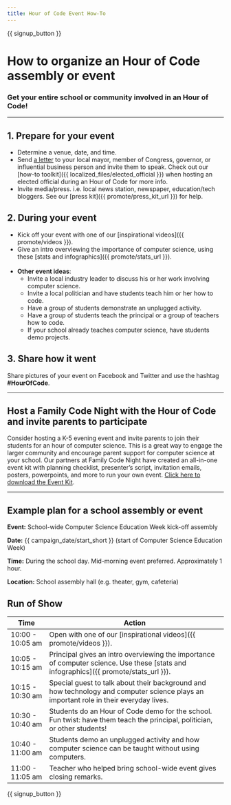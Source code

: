 ```yaml
---
title: Hour of Code Event How-To
---
```


{{ signup_button }}

# How to organize an Hour of Code assembly or event
### Get your entire school or community involved in an Hour of Code!

***

## 1. Prepare for your event
- Determine a venue, date, and time.
- Send [a letter](https://hourofcode.com/promote/resources#sample-emails) to your local mayor, member of Congress, governor, or influential business person and invite them to speak. Check out our [how-to toolkit]({{ localized_files/elected_official }}) when hosting an elected official during an Hour of Code for more info.
- Invite media/press. i.e. local news station, newspaper, education/tech bloggers. See our [press kit]({{ promote/press_kit_url }}) for help.

## 2. During your event

- Kick off your event with one of our [inspirational videos]({{ promote/videos }}).
- Give an intro overviewing the importance of computer science, using these [stats and infographics]({{ promote/stats_url }}).
	<br/>
	<br/>
- **Other event ideas**:
	- Invite a local industry leader to discuss his or her work involving computer science.
	- Invite a local politician and have students teach him or her how to code.
	- Have a group of students demonstrate an unplugged activity.
	- Have a group of students teach the principal or a group of teachers how to code.
	- If your school already teaches computer science, have students demo projects.

## 3. Share how it went
Share pictures of your event on Facebook and Twitter and use the hashtag **#HourOfCode**.

***

## Host a Family Code Night with the Hour of Code and invite parents to participate
Consider hosting a K-5 evening event and invite parents to join their students for an hour of computer science. This is a great way to engage the larger community and encourage parent support for computer science at your school. Our partners at Family Code Night have created an all-in-one event kit with planning checklist, presenter’s script, invitation emails, posters, powerpoints, and more to run your own event. [Click here to download the Event Kit](http://www.familycodenight.org/DownloadCodeDotOrg.html).

***

## Example plan for a school assembly or event
**Event:** School-wide Computer Science Education Week kick-off assembly

**Date:** {{ campaign_date/start_short }} (start of Computer Science Education Week)

**Time:** During the school day. Mid-morning event preferred. Approximately 1 hour.

**Location:** School assembly hall (e.g. theater, gym, cafeteria)

## Run of Show

|Time | Action                                                                                                                                            |
|------------ | --------------------------------------------------------------------------------------------------------------------------------------------------|
|10:00 - 10:05 am | Open with one of our [inspirational videos]({{ promote/videos }}).                                                                            |
|10:05 - 10:15 am | Principal gives an intro overviewing the importance of computer science. Use these [stats and infographics]({{ promote/stats_url }}).         |
|10:15 - 10:30 am | Special guest to talk about their background and how technology and computer science plays an important role in their everyday lives.         |
|10:30 - 10:40 am | Students do an Hour of Code demo for the school. Fun twist: have them teach the principal, politician, or other students!                     |
|10:40 - 11:00 am | Students demo an unplugged activity and how computer science can be taught without using computers.                                           |
|11:00 - 11:05 am | Teacher who helped bring school-wide event gives closing remarks.                                                                             |

{{ signup_button }}
